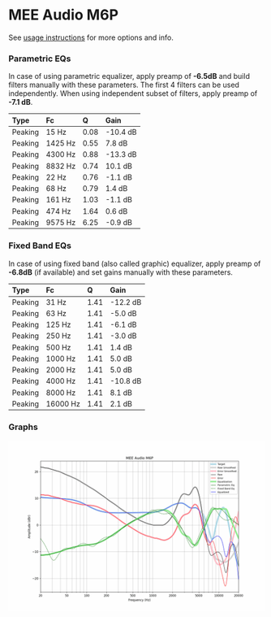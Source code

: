# MEE Audio M6P
See [usage instructions](https://github.com/jaakkopasanen/AutoEq#usage) for more options and info.

### Parametric EQs
In case of using parametric equalizer, apply preamp of **-6.5dB** and build filters manually
with these parameters. The first 4 filters can be used independently.
When using independent subset of filters, apply preamp of **-7.1 dB**.

| Type    | Fc      |    Q | Gain     |
|:--------|:--------|:-----|:---------|
| Peaking | 15 Hz   | 0.08 | -10.4 dB |
| Peaking | 1425 Hz | 0.55 | 7.8 dB   |
| Peaking | 4300 Hz | 0.88 | -13.3 dB |
| Peaking | 8832 Hz | 0.74 | 10.1 dB  |
| Peaking | 22 Hz   | 0.76 | -1.1 dB  |
| Peaking | 68 Hz   | 0.79 | 1.4 dB   |
| Peaking | 161 Hz  | 1.03 | -1.1 dB  |
| Peaking | 474 Hz  | 1.64 | 0.6 dB   |
| Peaking | 9575 Hz | 6.25 | -0.9 dB  |

### Fixed Band EQs
In case of using fixed band (also called graphic) equalizer, apply preamp of **-6.8dB**
(if available) and set gains manually with these parameters.

| Type    | Fc       |    Q | Gain     |
|:--------|:---------|:-----|:---------|
| Peaking | 31 Hz    | 1.41 | -12.2 dB |
| Peaking | 63 Hz    | 1.41 | -5.0 dB  |
| Peaking | 125 Hz   | 1.41 | -6.1 dB  |
| Peaking | 250 Hz   | 1.41 | -3.0 dB  |
| Peaking | 500 Hz   | 1.41 | 1.4 dB   |
| Peaking | 1000 Hz  | 1.41 | 5.0 dB   |
| Peaking | 2000 Hz  | 1.41 | 5.0 dB   |
| Peaking | 4000 Hz  | 1.41 | -10.8 dB |
| Peaking | 8000 Hz  | 1.41 | 8.1 dB   |
| Peaking | 16000 Hz | 1.41 | 2.1 dB   |

### Graphs
![](./MEE%20Audio%20M6P.png)